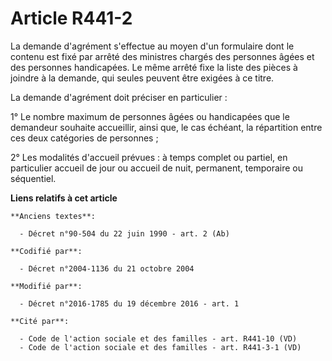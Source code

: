 # Article R441-2

La demande d'agrément s'effectue au moyen d'un formulaire dont le contenu est fixé par arrêté des ministres chargés des
personnes âgées et des personnes handicapées. Le même arrêté fixe la liste des pièces à joindre à la demande, qui seules
peuvent être exigées à ce titre. 

La demande d'agrément doit préciser en particulier :

1° Le nombre maximum de personnes âgées ou handicapées que le demandeur souhaite accueillir, ainsi que, le cas échéant, la
répartition entre ces deux catégories de personnes ; 

2° Les modalités d'accueil prévues : à temps complet ou partiel, en particulier accueil de jour ou accueil de nuit,
permanent, temporaire ou séquentiel.

**Liens relatifs à cet article**

	**Anciens textes**:

	  - Décret n°90-504 du 22 juin 1990 - art. 2 (Ab)

	**Codifié par**:

	  - Décret n°2004-1136 du 21 octobre 2004

	**Modifié par**:

	  - Décret n°2016-1785 du 19 décembre 2016 - art. 1

	**Cité par**:

	  - Code de l'action sociale et des familles - art. R441-10 (VD)
	  - Code de l'action sociale et des familles - art. R441-3-1 (VD)
